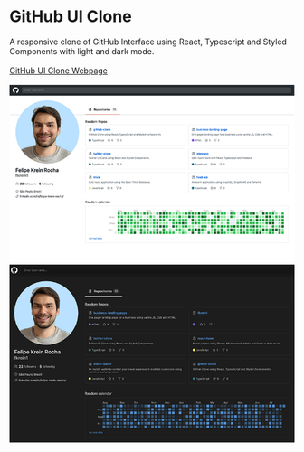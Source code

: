 # GitHub UI Clone
A responsive clone of GitHub Interface using React, Typescript and Styled Components with light and dark mode.
<br>
<br>
<a href="https://github-clone-lovat.vercel.app/">GitHub UI Clone Webpage</a>
</br>
</br>
<img src="./src/assets/github-clone.png" alt="image of github-clone" />
<br>
<img src="./src/assets/dark-github-clone.png" alt="image of github-clone" />
